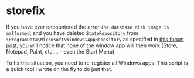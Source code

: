 # storefix
If you have ever encountered the error `The database disk image is malformed`, and you have deleted `StateRepository` from `\ProgramData\Microsoft\Windows\AppRepository` as specified in [this forum post](https://answers.microsoft.com/en-us/windows/forum/all/get-appxpackage-the-database-disk-image-is/a08ae8a1-20b3-4491-82a6-8c1e04ca3e15), you will notice that none of the window app will then work (Store, Notepad, Paint, etc.... - even the Start Menu).

To fix this situation, you need to re-register all Windows apps.
This script is a quick tool i wrote on the fly to do just that.
